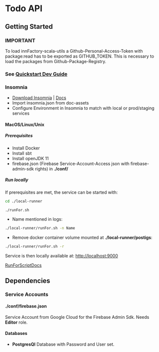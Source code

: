 # Todo API

## Getting Started

### IMPORTANT

To load innFactory-scala-utils a Github-Personal-Access-Token with package:read has to be exported as GITHUB_TOKEN.
This is necessary to load the packages from Github-Package-Registry.

### See [Quickstart Dev Guide](./doc/QuickstartDevGuide.md)

### Insomnia

- [Download Insomnia](https://insomnia.rest/download) | [Docs](https://support.insomnia.rest/)
- Import insomnia.json from doc-assets
- Configure Environment in Insomnia to match with local or prod/staging services

#### MacOS/Linux/Unix

##### Prerequisites

- Install Docker
- Install sbt
- Install openJDK 11
- firebase.json (Firebase Service-Account-Access json with firebase-admin-sdk rights) in __./conf/__

##### Run locally

If prerequisites are met, the service can be started with:

```bash
cd ./local-runner

./runFor.sh
```

- Name mentioned in logs:

 ```bash
 ./local-runner/runFor.sh -n Name
 ```

- Remove docker container volume mounted at __./local-runner/postigs__:

```bash
./local-runner/runFor.sh -r
```

Service is then locally available at: <http://localhost:9000>

[RunForScriptDocs](local-runner/runForDoc.md)

## Dependencies

### Service Accounts

#### ./conf/firebase.json

Service Account from Google Cloud for the Firebase Admin Sdk. Needs __Editor__ role.

#### Databases

- __PostgresQl__ Database with Password and User set.
